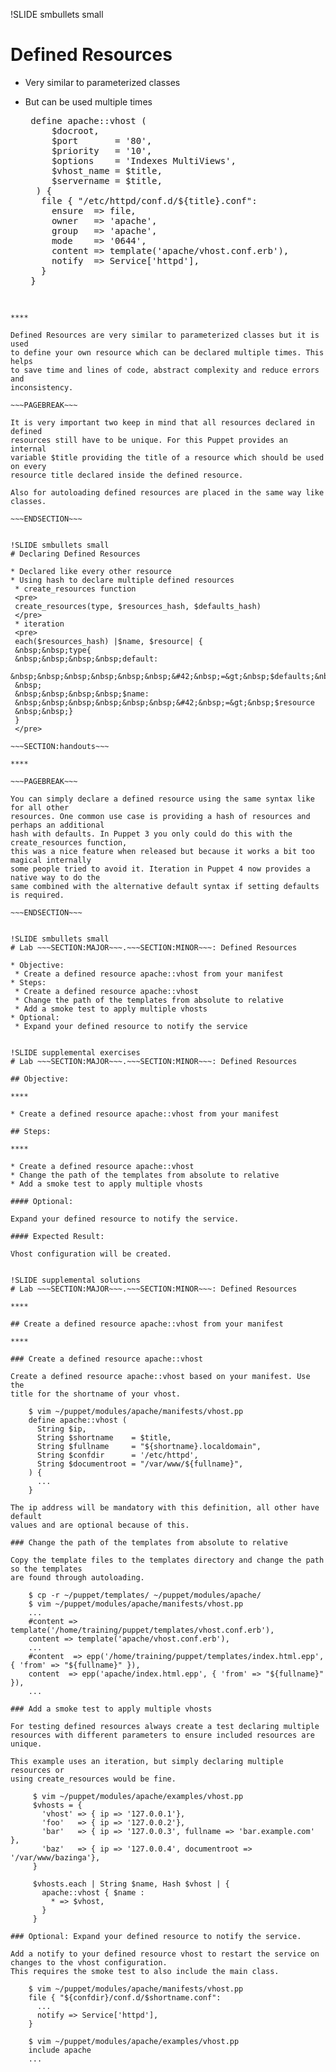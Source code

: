 !SLIDE smbullets small
# Defined Resources

* Very similar to parameterized classes
* But can be used multiple times

   <pre>
   define apache::vhost (
       $docroot,
       $port       = '80',
       $priority   = '10',
       $options    = 'Indexes MultiViews',
       $vhost_name = $title,
       $servername = $title,
    ) {
     file { "/etc/httpd/conf.d/${title}.conf":
       ensure  => file,
       owner   => 'apache',
       group   => 'apache',
       mode    => '0644',
       content => template('apache/vhost.conf.erb'),
       notify  => Service['httpd'],
     }
   }
   </pre>

~~~SECTION:handouts~~~

****

Defined Resources are very similar to parameterized classes but it is used
to define your own resource which can be declared multiple times. This helps
to save time and lines of code, abstract complexity and reduce errors and
inconsistency.

~~~PAGEBREAK~~~

It is very important two keep in mind that all resources declared in defined
resources still have to be unique. For this Puppet provides an internal
variable $title providing the title of a resource which should be used on every
resource title declared inside the defined resource.

Also for autoloading defined resources are placed in the same way like classes.

~~~ENDSECTION~~~


!SLIDE smbullets small
# Declaring Defined Resources

* Declared like every other resource
* Using hash to declare multiple defined resources
 * create_resources function
 <pre>
 create_resources(type, $resources_hash, $defaults_hash)
 </pre>
 * iteration
 <pre>
 each($resources_hash) |$name, $resource| { 
 &nbsp;&nbsp;type{
 &nbsp;&nbsp;&nbsp;&nbsp;default:
 &nbsp;&nbsp;&nbsp;&nbsp;&nbsp;&nbsp;&#42;&nbsp;=&gt;&nbsp;$defaults;&nbsp;
 &nbsp;
 &nbsp;&nbsp;&nbsp;&nbsp;$name:
 &nbsp;&nbsp;&nbsp;&nbsp;&nbsp;&nbsp;&#42;&nbsp;=&gt;&nbsp;$resource
 &nbsp;&nbsp;}
 }
 </pre>

~~~SECTION:handouts~~~

****

~~~PAGEBREAK~~~

You can simply declare a defined resource using the same syntax like for all other
resources. One common use case is providing a hash of resources and perhaps an additional
hash with defaults. In Puppet 3 you only could do this with the create_resources function,
this was a nice feature when released but because it works a bit too magical internally
some people tried to avoid it. Iteration in Puppet 4 now provides a native way to do the
same combined with the alternative default syntax if setting defaults is required.

~~~ENDSECTION~~~


!SLIDE smbullets small
# Lab ~~~SECTION:MAJOR~~~.~~~SECTION:MINOR~~~: Defined Resources

* Objective:
 * Create a defined resource apache::vhost from your manifest
* Steps:
 * Create a defined resource apache::vhost
 * Change the path of the templates from absolute to relative
 * Add a smoke test to apply multiple vhosts
* Optional:
 * Expand your defined resource to notify the service


!SLIDE supplemental exercises
# Lab ~~~SECTION:MAJOR~~~.~~~SECTION:MINOR~~~: Defined Resources

## Objective:

****

* Create a defined resource apache::vhost from your manifest

## Steps:

****

* Create a defined resource apache::vhost
* Change the path of the templates from absolute to relative
* Add a smoke test to apply multiple vhosts

#### Optional:

Expand your defined resource to notify the service.

#### Expected Result:

Vhost configuration will be created.


!SLIDE supplemental solutions
# Lab ~~~SECTION:MAJOR~~~.~~~SECTION:MINOR~~~: Defined Resources

****

## Create a defined resource apache::vhost from your manifest

****

### Create a defined resource apache::vhost

Create a defined resource apache::vhost based on your manifest. Use the
title for the shortname of your vhost.

    $ vim ~/puppet/modules/apache/manifests/vhost.pp
    define apache::vhost (
      String $ip,
      String $shortname    = $title,
      String $fullname     = "${shortname}.localdomain",
      String $confdir      = '/etc/httpd',
      String $documentroot = "/var/www/${fullname}",
    ) {
      ...
    }

The ip address will be mandatory with this definition, all other have default
values and are optional because of this.

### Change the path of the templates from absolute to relative

Copy the template files to the templates directory and change the path so the templates
are found through autoloading.

    $ cp -r ~/puppet/templates/ ~/puppet/modules/apache/
    $ vim ~/puppet/modules/apache/manifests/vhost.pp
    ...
    #content => template('/home/training/puppet/templates/vhost.conf.erb'),
    content => template('apache/vhost.conf.erb'),
    ...
    #content  => epp('/home/training/puppet/templates/index.html.epp', { 'from' => "${fullname}" }),
    content  => epp('apache/index.html.epp', { 'from' => "${fullname}" }),
    ...

### Add a smoke test to apply multiple vhosts

For testing defined resources always create a test declaring multiple
resources with different parameters to ensure included resources are
unique.

This example uses an iteration, but simply declaring multiple resources or
using create_resources would be fine.

     $ vim ~/puppet/modules/apache/examples/vhost.pp
     $vhosts = {
       'vhost' => { ip => '127.0.0.1'},
       'foo'   => { ip => '127.0.0.2'},
       'bar'   => { ip => '127.0.0.3', fullname => 'bar.example.com' },
       'baz'   => { ip => '127.0.0.4', documentroot => '/var/www/bazinga'},
     }
     
     $vhosts.each | String $name, Hash $vhost | {
       apache::vhost { $name :
         * => $vhost,
       }
     }

### Optional: Expand your defined resource to notify the service.

Add a notify to your defined resource vhost to restart the service on changes to the vhost configuration.
This requires the smoke test to also include the main class.

    $ vim ~/puppet/modules/apache/manifests/vhost.pp
    file { "${confdir}/conf.d/$shortname.conf":
      ...
      notify => Service['httpd'],
    }

    $ vim ~/puppet/modules/apache/examples/vhost.pp
    include apache
    ...
